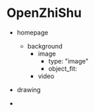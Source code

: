 # OpenZhiShu


- homepage
    - background
        - image
            - type: "image"
            - object_fit: 
        - video
- drawing

-  
